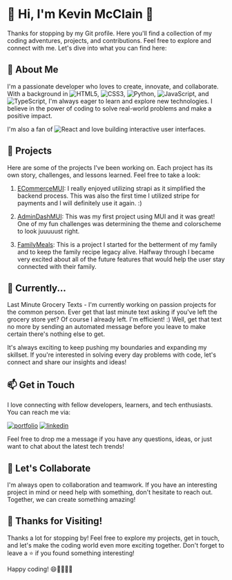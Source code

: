 # 👋 Hi, I'm Kevin McClain 🚀

Thanks for stopping by my Git profile. Here you'll find a collection of my coding adventures, projects, and contributions. Feel free to explore and connect with me. Let's dive into what you can find here:

## 🧐 About Me

I'm a passionate developer who loves to create, innovate, and collaborate. With a background in ![HTML5](https://img.shields.io/badge/-HTML5-E34F26?logo=html5&logoColor=white), ![CSS3](https://img.shields.io/badge/-CSS3-1572B6?logo=css3&logoColor=white), ![Python](https://img.shields.io/badge/-Python-3776AB?logo=python&logoColor=white), ![JavaScript](https://img.shields.io/badge/-JavaScript-F7DF1E?logo=javascript&logoColor=black), and ![TypeScript](https://img.shields.io/badge/-TypeScript-3178C6?logo=typescript&logoColor=white), I'm always eager to learn and explore new technologies. I believe in the power of coding to solve real-world problems and make a positive impact.

I'm also a fan of ![React](https://img.shields.io/badge/-React-61DAFB?logo=react&logoColor=black) and love building interactive user interfaces.

## 💼 Projects

Here are some of the projects I've been working on. Each project has its own story, challenges, and lessons learned. Feel free to take a look:

1. [ECommerceMUI]([link](https://github.com/KMcClain23/ecommerceMUI)): I really enjoyed utilizing strapi as it simplified the backend process. This was also the first time I utilized stripe for payments and I will definitely use it again. :)

2. [AdminDashMUI]([link](https://github.com/KMcClain23/reactAdminMaterialUI)): This was my first project using MUI and it was great! One of my fun challenges was determining the theme and colorscheme to look juuuuust right.

3. [FamilyMeals]([link](https://github.com/KMcClain23/newCapRecipe)): This is a project I started for the betterment of my family and to keep the family recipe legacy alive. Halfway through I became very excited about all of the future features that would help the user stay connected with their family.

## 🌱 Currently...

Last Minute Grocery Texts - 
I'm currently working on passion projects for the common person. Ever get that last minute text asking if you've left the grocery store yet? Of course I already left. I'm efficient! :) Well, get that text no more by sending an automated message before you leave to make certain there's nothing else to get.

It's always exciting to keep pushing my boundaries and expanding my skillset. If you're interested in solving every day problems with code, let's connect and share our insights and ideas!

## 📫 Get in Touch

I love connecting with fellow developers, learners, and tech enthusiasts. You can reach me via:

[![portfolio](https://img.shields.io/badge/my_portfolio-000?style=for-the-badge&logo=ko-fi&logoColor=white)](https://kmcclain23.github.io/Kevin_McClain/)
[![linkedin](https://img.shields.io/badge/linkedin-0A66C2?style=for-the-badge&logo=linkedin&logoColor=white)](https://www.linkedin.com/in/kevin-mcclain-00003468/)

Feel free to drop me a message if you have any questions, ideas, or just want to chat about the latest tech trends!

## 🤝 Let's Collaborate

I'm always open to collaboration and teamwork. If you have an interesting project in mind or need help with something, don't hesitate to reach out. Together, we can create something amazing!

## 🎉 Thanks for Visiting!

Thanks a lot for stopping by! Feel free to explore my projects, get in touch, and let's make the coding world even more exciting together. Don't forget to leave a ⭐️ if you found something interesting!

Happy coding! 😄👩‍💻👨‍💻
